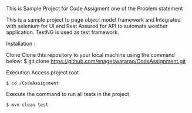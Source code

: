 This is Sample Project for Code Assigment one of the Problem statement

This is a sample project to  page object model framework and Integrated with selenium for UI and Rest Assured for API to automate weather application. 
TestNG is used as test framework.

Installation :

Clone
Clone this repository to your local machine using the command below:
	$ git clone https://github.com/enageswararao/CodeAssignment.git
	
Execution
Access project root

	$ cd /CodeAssignment
  
Execute the command to run all tests in the project

	$ mvn clean test
 
